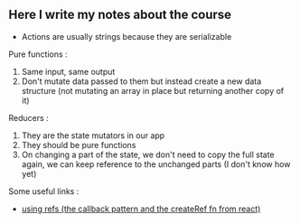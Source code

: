 ## Here I write my notes about the course 

- Actions are usually strings because they are serializable

Pure functions : 
1. Same input, same output
2. Don't mutate data passed to them but instead create a new data structure (not mutating an array in place but returning another copy of it)

Reducers : 
1. They are the state mutators in our app
2. They should be pure functions
3. On changing a part of the state, we don't need to copy the full state again, we can keep reference to the unchanged parts (I don't know how yet)

Some useful links : 
- [using refs (the callback pattern and the createRef fn from react)](https://legacy.reactjs.org/docs/refs-and-the-dom.html)